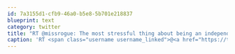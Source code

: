 ```yaml
---
id: 7a3155d1-cfb9-46a0-b5e8-5b701e218837
blueprint: text
category: twitter
title: "RT @missrogue: The most stressful thing about being an independent is that you never know when it's pay day."
caption: 'RT <span class="username username_linked">@<a href="https://twitter.com/missrogue" title="Tara Hunt">missrogue</a></span>: The most stressful thing about being an independent is that you never know when it''s pay day.'
---
```

